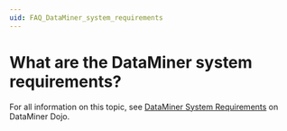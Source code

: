 ```yaml
---
uid: FAQ_DataMiner_system_requirements
---
```


# What are the DataMiner system requirements?

For all information on this topic, see [DataMiner System Requirements](https://community.dataminer.services/documentation/dataminer-system-requirements/) on DataMiner Dojo.

